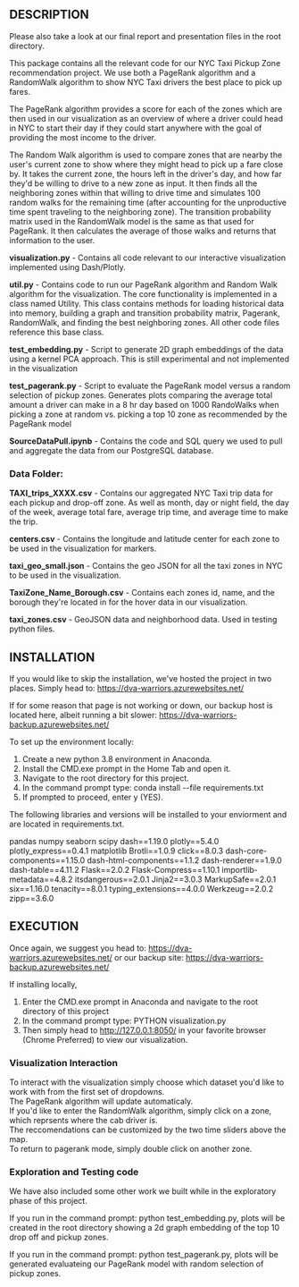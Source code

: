 
## DESCRIPTION

Please also take a look at our final report and presentation files in the root directory.

This package contains all the relevant code for our NYC Taxi Pickup Zone recommendation project.  We use both a PageRank algorithm and a RandomWalk algorithm to show NYC Taxi drivers the best place to pick up fares.

The PageRank algorithm provides a score for each of the zones which are then used in our visualization as an overview of where a driver could head in NYC to start their day if they could start anywhere with the goal of providing the most income to the driver.

The Random Walk algorithm is used to compare zones that are nearby the user's current zone to show where they might head to pick up a fare close by. It takes the current zone, the hours left in the driver's day, and how far they'd be willing to drive to a new zone as input.  It then finds all the neighboring zones within that willing to drive time and simulates 100 random walks for the remaining time (after accounting for the unproductive time spent traveling to the neighboring zone). The transition probability matrix used in the RandomWalk model is the same as that used for PageRank. It then calculates the average of those walks and returns that information to the user.

**visualization.py** - Contains all code relevant to our interactive visualization implemented using Dash/Plotly.

**util.py** - Contains code to run our PageRank algorithm and Random Walk algorithm for the visualization. The core functionality is implemented in a class named Utility. This class contains methods for loading historical data into memory, building a graph and transition probability matrix, Pagerank, RandomWalk, and finding the best neighboring zones. All other code files reference this base class.

**test_embedding.py** - Script to generate 2D graph embeddings of the data using a kernel PCA approach. This is still experimental and not implemented in the visualization

**test_pagerank.py** - Script to evaluate the PageRank model versus a random selection of pickup zones. Generates plots comparing the average total amount a driver can make in a 8 hr day based on 1000 RandoWalks when picking a zone at random vs. picking a top 10 zone as recommended by the PageRank model

**SourceDataPull.ipynb** - Contains the code and SQL query we used to pull and aggregate the data from our PostgreSQL database.

### Data Folder:
**TAXI_trips_XXXX.csv** - Contains our aggregated NYC Taxi trip data for each pickup and drop-off zone.  As well as month, day or night field, the day of the week, average total fare, average trip time, and average time to make the trip.

**centers.csv** - Contains the longitude and latitude center for each zone to be used in the visualization for markers.

**taxi_geo_small.json** - Contains the geo JSON for all the taxi zones in NYC to be used in the visualization.

**TaxiZone_Name_Borough.csv** - Contains each zones id, name, and the borough they're located in for the hover data in our visualization.

**taxi_zones.csv** - GeoJSON data and neighborhood data.  Used in testing python files.  

## INSTALLATION

If you would like to skip the installation, we've hosted the project in two places.  Simply head to: https://dva-warriors.azurewebsites.net/

If for some reason that page is not working or down, our backup host is located here, albeit running a bit slower: https://dva-warriors-backup.azurewebsites.net/

To set up the environment locally:

1. Create a new python 3.8 environment in Anaconda.
2. Install the CMD.exe prompt in the Home Tab and open it.  
3. Navigate to the root directory for this project.
4. In the command prompt type: conda install --file requirements.txt
5. If prompted to proceed, enter y (YES).

The following libraries and versions will be installed to your enviorment and are located in requirements.txt.

pandas
numpy
seaborn
scipy
dash==1.19.0
plotly==5.4.0
plotly_express==0.4.1
matplotlib
Brotli==1.0.9
click==8.0.3
dash-core-components==1.15.0
dash-html-components==1.1.2
dash-renderer==1.9.0
dash-table==4.11.2
Flask==2.0.2
Flask-Compress==1.10.1
importlib-metadata==4.8.2
itsdangerous==2.0.1
Jinja2==3.0.3
MarkupSafe==2.0.1
six==1.16.0
tenacity==8.0.1
typing_extensions==4.0.0
Werkzeug==2.0.2
zipp==3.6.0

## EXECUTION

Once again, we suggest you head to: https://dva-warriors.azurewebsites.net/ 
or our backup site: https://dva-warriors-backup.azurewebsites.net/

If installing locally,

1. Enter the CMD.exe prompt in Anaconda and navigate to the root directory of this project
2. In the command prompt type: PYTHON visualization.py
3. Then simply head to http://127.0.0.1:8050/ in your favorite browser (Chrome Preferred) to view our visualization.  

### Visualization Interaction
To interact with the visualization simply choose which dataset you'd like to work with from the first set of dropdowns.  
The PageRank algorithm will update automaticaly.  
If you'd like to enter the RandomWalk algorithm, simply click on a zone, which reprsents where the cab driver is.  
The reccomendations can be customized by the two time sliders above the map.  
To return to pagerank mode, simply double click on another zone.  

### Exploration and Testing code
We have also included some other work we built while in the exploratory phase of this project.    

If you run in the command prompt: python test_embedding.py, plots will be created in the root directory showing a 2d graph embedding of the top 10 drop off and pickup zones.  

If you run in the command prompt: python test_pagerank.py, plots will be generated evaluateing our PageRank model with random selection of pickup zones.  
